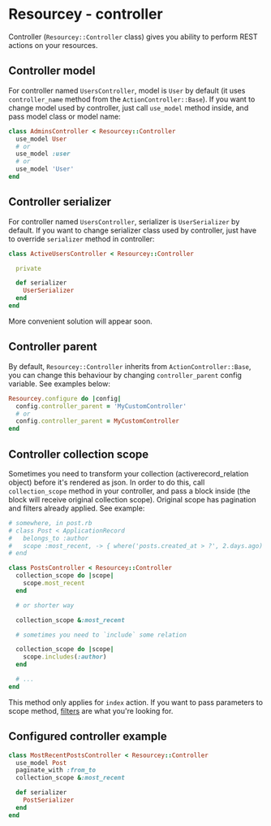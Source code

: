 # Resourcey - controller
Controller (`Resourcey::Controller` class) gives you ability to perform REST actions on your resources.

## Controller model
For controller named `UsersController`, model is `User` by default (it uses `controller_name` method from the `ActionController::Base`). If you want to change model used by controller, just call `use_model` method inside, and pass model class or model name:
```ruby
class AdminsController < Resourcey::Controller
  use_model User
  # or
  use_model :user
  # or
  use_model 'User'
end
```

## Controller serializer
For controller named `UsersController`, serializer is `UserSerializer` by default. If you want to change serializer class used by controller, just have to override `serializer` method in controller:
```ruby
class ActiveUsersController < Resourcey::Controller

  private

  def serializer
    UserSerializer
  end
end
```

More convenient solution will appear soon.

## Controller parent
By default, `Resourcey::Controller` inherits from `ActionController::Base`, you can change this behaviour by changing `controller_parent` config variable. See examples below:

```ruby
Resourcey.configure do |config|
  config.controller_parent = 'MyCustomController'
  # or
  config.controller_parent = MyCustomController
end
```

## Controller collection scope
Sometimes you need to transform your collection (activerecord_relation object) before it's rendered as json. In order to do this, call `collection_scope` method in your controller, and pass a block inside (the block will receive original collection scope). Original scope has pagination and filters already applied. See example:

```ruby
# somewhere, in post.rb
# class Post < ApplicationRecord
#   belongs_to :author
#   scope :most_recent, -> { where('posts.created_at > ?', 2.days.ago) }
# end

class PostsController < Resourcey::Controller
  collection_scope do |scope|
    scope.most_recent
  end

  # or shorter way

  collection_scope &:most_recent

  # sometimes you need to `include` some relation

  collection_scope do |scope|
    scope.includes(:author)
  end

  # ...
end
```

This method only applies for `index` action. If you want to pass parameters to scope method, [filters](/docs/FILTERING.md) are what you're looking for.

## Configured controller example
```ruby
class MostRecentPostsController < Resourcey::Controller
  use_model Post
  paginate_with :from_to
  collection_scope &:most_recent

  def serializer
    PostSerializer
  end
end
```
